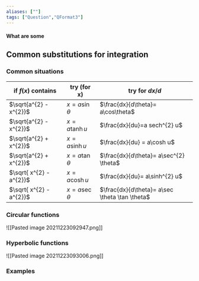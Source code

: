 ```yaml
---
aliases: [""]
tags: ["Question","QFormat3"]
---
```


#### What are some
## Common substitutions for integration
### Common situations
| if $f(x)$ contains      | try (for x)      | try for $dx/d$                                 |
| ----------------------- | ---------------- | ---------------------------------------------- |
| $\sqrt{a^{2} - x^{2}}$  | $x=a\sin\theta$  | $\frac{dx}{d\theta}= a\cos\theta$              |
| $\sqrt{a^{2} - x^{2}}$  | $x=a\tanh u$     | $\frac{dx}{du}=a sech^{2} u$                   |
| $\sqrt{a^{2} + x^{2}}$  | $x=a \sinh u$    | $\frac{dx}{du} = a\cosh u$                     |
| $\sqrt{a^{2} + x^{2}}$  | $x=a\tan \theta$ | $\frac{dx}{d\theta}= a\sec^{2} \theta$         |
| $\sqrt{ x^{2} - a^{2}}$ | $x=a\cosh u$     | $\frac{dx}{du}= a\sinh^{2} u$                  |
| $\sqrt{ x^{2} - a^{2}}$ | $x=a\sec \theta$ | $\frac{dx}{d\theta}= a\sec \theta \tan \theta$ |

### Circular functions
![[Pasted image 20211223092947.png]]

### Hyperbolic functions
![[Pasted image 20211223093006.png]]

### Examples
